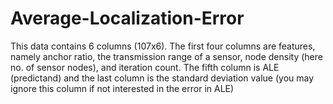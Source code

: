 # Average-Localization-Error
This data contains 6 columns (107x6). The first four columns are features, namely anchor ratio, the transmission range of a sensor, node density (here no. of sensor nodes), and iteration count. The fifth column is ALE (predictand) and the last column is the standard deviation value (you may ignore this column if not interested in the error in ALE)
